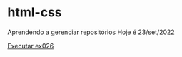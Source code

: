 # html-css
 Aprendendo a gerenciar repositórios
 Hoje é 23/set/2022 

 <a href="https://paparello.github.io/html-css/exercicios/modulo-04/ex026/mq002
/index.html">Executar ex026</a>
